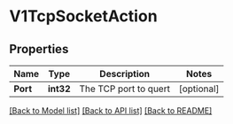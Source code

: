 # V1TcpSocketAction

## Properties

Name | Type | Description | Notes
------------ | ------------- | ------------- | -------------
**Port** | **int32** | The TCP port to quert | [optional] 

[[Back to Model list]](../README.md#documentation-for-models) [[Back to API list]](../README.md#documentation-for-api-endpoints) [[Back to README]](../README.md)


